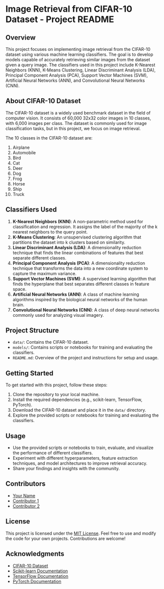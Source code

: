 # Image Retrieval from CIFAR-10 Dataset - Project README

## Overview
This project focuses on implementing image retrieval from the CIFAR-10 dataset using various machine learning classifiers. The goal is to develop models capable of accurately retrieving similar images from the dataset given a query image. The classifiers used in this project include K-Nearest Neighbors (KNN), K-Means Clustering, Linear Discriminant Analysis (LDA), Principal Component Analysis (PCA), Support Vector Machines (SVM), Artificial Neural Networks (ANN), and Convolutional Neural Networks (CNN).

## About CIFAR-10 Dataset
The CIFAR-10 dataset is a widely used benchmark dataset in the field of computer vision. It consists of 60,000 32x32 color images in 10 classes, with 6,000 images per class. The dataset is commonly used for image classification tasks, but in this project, we focus on image retrieval.

The 10 classes in the CIFAR-10 dataset are:
1. Airplane
2. Automobile
3. Bird
4. Cat
5. Deer
6. Dog
7. Frog
8. Horse
9. Ship
10. Truck

## Classifiers Used
1. **K-Nearest Neighbors (KNN)**: A non-parametric method used for classification and regression. It assigns the label of the majority of the k nearest neighbors to the query point.
2. **K-Means Clustering**: An unsupervised clustering algorithm that partitions the dataset into k clusters based on similarity.
3. **Linear Discriminant Analysis (LDA)**: A dimensionality reduction technique that finds the linear combinations of features that best separate different classes.
4. **Principal Component Analysis (PCA)**: A dimensionality reduction technique that transforms the data into a new coordinate system to capture the maximum variance.
5. **Support Vector Machines (SVM)**: A supervised learning algorithm that finds the hyperplane that best separates different classes in feature space.
6. **Artificial Neural Networks (ANN)**: A class of machine learning algorithms inspired by the biological neural networks of the human brain.
7. **Convolutional Neural Networks (CNN)**: A class of deep neural networks commonly used for analyzing visual imagery.

## Project Structure
- `data/`: Contains the CIFAR-10 dataset.
- `models/`: Contains scripts or notebooks for training and evaluating the classifiers.
- `README.md`: Overview of the project and instructions for setup and usage.

## Getting Started
To get started with this project, follow these steps:
1. Clone the repository to your local machine.
2. Install the required dependencies (e.g., scikit-learn, TensorFlow, PyTorch).
3. Download the CIFAR-10 dataset and place it in the `data/` directory.
4. Explore the provided scripts or notebooks for training and evaluating the classifiers.

## Usage
- Use the provided scripts or notebooks to train, evaluate, and visualize the performance of different classifiers.
- Experiment with different hyperparameters, feature extraction techniques, and model architectures to improve retrieval accuracy.
- Share your findings and insights with the community.

## Contributors
- [Your Name](https://github.com/your_username)
- [Contributor 1](https://github.com/contributor1)
- [Contributor 2](https://github.com/contributor2)

## License
This project is licensed under the [MIT License](LICENSE). Feel free to use and modify the code for your own projects. Contributions are welcome!

## Acknowledgments
- [CIFAR-10 Dataset](https://www.cs.toronto.edu/~kriz/cifar.html)
- [Scikit-learn Documentation](https://scikit-learn.org/stable/documentation.html)
- [TensorFlow Documentation](https://www.tensorflow.org/api_docs)
- [PyTorch Documentation](https://pytorch.org/docs/stable/index.html)
